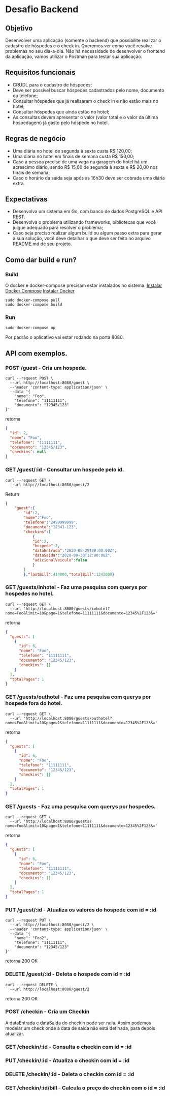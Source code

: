 # Desafio Backend
## Objetivo
Desenvolver uma aplicação (somente o backend) que possibilite realizar o cadastro de
hóspedes e o check in. Queremos ver como você resolve problemas no seu dia-a-dia. Não
há necessidade de desenvolver o frontend da aplicação, vamos utilizar o Postman para
testar sua aplicação.
## Requisitos funcionais
- CRUDL para o cadastro de hóspedes;
- Deve ser possível buscar hóspedes cadastrados pelo nome, documento ou telefone;
- Consultar hóspedes que já realizaram o check in e não estão mais no hotel;
- Consultar hóspedes que ainda estão no hotel;
- As consultas devem apresentar o valor (valor total e o valor da última
hospedagem) já gasto pelo hóspede no hotel.

## Regras de negócio
- Uma diária no hotel de segunda à sexta custa R$ 120,00;
- Uma diária no hotel em finais de semana custa R$ 150,00;
- Caso a pessoa precise de uma vaga na garagem do hotel há um acréscimo diário,
sendo R$ 15,00 de segunda à sexta e R$ 20,00 nos finais de semana;
- Caso o horário da saída seja após às 16h30 deve ser cobrada uma diária extra.
## Expectativas
- Desenvolva um sistema em Go, com banco de dados PostgreSQL e API REST.
- Desenvolva o problema utilizando frameworks, bibliotecas que você julgue
adequado para resolver o problema;
- Caso seja preciso realizar algum build ou algum passo extra para gerar a sua
solução, você deve detalhar o que deve ser feito no arquivo README.md de seu
projeto.

## Como dar build e run?
### Build

O docker e docker-compose precisam estar instalados no sistema. 
[Instalar Docker Compose](https://docs.docker.com/compose/install/)
[Instalar Docker](https://docs.docker.com/engine/install/)

```/bin/sh
sudo docker-compose pull
sudo docker-compose build
```
### Run
```/bin/sh
sudo docker-compose up
```
Por padrão o aplicativo vai estar rodando na porta 8080.

## API com exemplos.

### POST /guest - Cria um hospede.
```/bin/sh
curl --request POST \
  --url http://localhost:8080/guest \
  --header 'content-type: application/json' \
  --data '{
	"nome": "Foo",
	"telefone": "11111111",
	"documento": "12345/123"
}'
```

retorna

```json
{
  "id": 2,
  "nome": "Foo",
  "telefone": "11111111",
  "documento": "12345/123",
  "checkins": null
}
```

### GET /guest/:id - Consultar um hospede pelo id.
```
curl --request GET \
  --url http://localhost:8080/guest/2
```

Return

```json
{
	"guest":{
		"id":2,
		"nome":"Foo",
		"telefone":"2499999999",
		"documento":"12341-123",
		"checkins":[
			{
			"id":2,
			"hospede":2,
			"dataEntrada":"2020-08-29T08:00:00Z",
			"dataSaida":"2020-09-30T12:00:00Z",
			"adicionalVeiculo":false
			}
		]
		},"lastBill":414000,"totalBill":1242000}
```

### GET /guests/inhotel - Faz uma pesquisa com querys por hospedes no hotel.
```/bin/sh
curl --request GET \
  --url 'http://localhost:8080/guests/inhotel?nome=Foo&limit=10&page=1&telefone=11111111&documento=12345%2F123&=' 
``` 
retorna
```json
{
  "guests": [
    {
      "id": 6,
      "nome": "Foo",
      "telefone": "11111111",
      "documento": "12345/123",
      "checkins": []
    }
  ],
  "totalPages": 1
}
```

### GET /guests/outhotel - Faz uma pesquisa com querys por hospede fora do hotel.

```/bin/sh
curl --request GET \
  --url 'http://localhost:8080/guests/outhotel?nome=Foo&limit=10&page=1&telefone=11111111&documento=12345%2F123&=' 
``` 
retorna
```json
{
  "guests": [
    {
      "id": 6,
      "nome": "Foo",
      "telefone": "11111111",
      "documento": "12345/123",
      "checkins": []
    }
  ],
  "totalPages": 1
}
```
### GET /guests - Faz uma pesquisa com querys por hospedes.
```/bin/sh
curl --request GET \
  --url 'http://localhost:8080/guests?nome=Foo&limit=10&page=1&telefone=11111111&documento=12345%2F123&=' 
``` 
retorna
```json
{
  "guests": [
    {
      "id": 6,
      "nome": "Foo",
      "telefone": "11111111",
      "documento": "12345/123",
      "checkins": []
    }
  ],
  "totalPages": 1
}
```

### PUT /guest/:id - Atualiza os valores do hospede com id = :id
```/bin/sh
curl --request PUT \
  --url http://localhost:8080/guest/2 \
  --header 'content-type: application/json' \
  --data '{
	"nome": "Foo2",
	"telefone": "11111111",
	"documento": "12345/123"
}'
```

retorna 200 OK

### DELETE /guest/:id - Deleta o hospede com id = :id
```/bin/sh
curl --request DELETE \
  --url http://localhost:8080/guest/2
```

retorna 200 OK

### 

### POST /checkin - Cria um Checkin
A dataEntrada e dataSaida do checkin pode ser nula. Assim podemos modelar um check onde a data de saida não está definada, para depois atualizar.

### GET /checkin/:id - Consulta o checkin com id = :id
### PUT /checkin/:id - Atualiza o checkin com id = :id
### DELETE /checkin/:id - Deleta o checkin com id = :id
### GET /checkin/:id/bill - Calcula o preço do checkin com o id = :id
